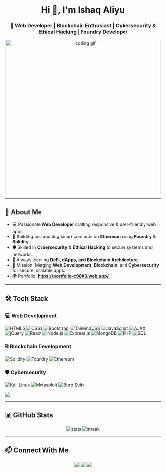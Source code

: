 <!-- Profile Header -->
<h1 align="center">Hi 👋, I'm Ishaq Aliyu</h1>
<h3 align="center">🚀 Web Developer | Blockchain Enthusiast | Cybersecurity & Ethical Hacking | Foundry Developer</h3>

<!-- Smart GIF -->
<p align="center">
  <img src="https://media.giphy.com/media/L1R1tvI9svkIWwpVYr/giphy.gif" width="500" alt="coding gif" />
</p>

---

## 🌟 About Me  
- 💻 Passionate **Web Developer** crafting responsive & user-friendly web apps.  
- 🔗 Building and auditing smart contracts on **Ethereum** using **Foundry** & **Solidity**.  
- 🛡️ Skilled in **Cybersecurity** & **Ethical Hacking** to secure systems and networks.  
- 🌱 Always learning **DeFi, dApps, and Blockchain Architecture**.  
- 🎯 Mission: Merging **Web Development**, **Blockchain**, and **Cybersecurity** for secure, scalable apps.
- 🌍 Portfolio: **https://portfolio-c9803.web.app/**

---

## 🛠️ Tech Stack  

### **💻 Web Development**
![HTML5](https://img.shields.io/badge/-HTML5-E34F26?style=flat&logo=html5&logoColor=white)
![CSS3](https://img.shields.io/badge/-CSS3-1572B6?style=flat&logo=css3&logoColor=white)
![Bootstrap](https://img.shields.io/badge/-Bootstrap-7952B3?style=flat&logo=bootstrap&logoColor=white)
![TailwindCSS](https://img.shields.io/badge/-Tailwind_CSS-38B2AC?style=flat&logo=tailwind-css&logoColor=white)
![JavaScript](https://img.shields.io/badge/-JavaScript-F7DF1E?style=flat&logo=javascript&logoColor=black)
![AJAX](https://img.shields.io/badge/-AJAX-007FFF?style=flat&logo=ajax&logoColor=white)
![jQuery](https://img.shields.io/badge/-jQuery-0769AD?style=flat&logo=jquery&logoColor=white)
![React](https://img.shields.io/badge/-React-61DAFB?style=flat&logo=react&logoColor=black)
![Node.js](https://img.shields.io/badge/-Node.js-339933?style=flat&logo=node.js&logoColor=white)
![Express.js](https://img.shields.io/badge/Express.js-000000?style=for-the-badge&logo=express&logoColor=white)
![MongoDB](https://img.shields.io/badge/MongoDB-4EA94B?style=for-the-badge&logo=mongodb&logoColor=white)
![PHP](https://img.shields.io/badge/-PHP-777BB4?style=flat&logo=php&logoColor=white)
![SQL](https://img.shields.io/badge/-SQL-4479A1?style=flat&logo=mysql&logoColor=white)


### **⛓ Blockchain Development**
![Solidity](https://img.shields.io/badge/-Solidity-363636?style=flat&logo=solidity&logoColor=white)
![Foundry](https://img.shields.io/badge/-Foundry-2D2D2D?style=flat&logo=ethereum&logoColor=white)
![Ethereum](https://img.shields.io/badge/-Ethereum-3C3C3D?style=flat&logo=ethereum&logoColor=white)


### **🛡 Cybersecurity**
![Kali Linux](https://img.shields.io/badge/-Kali%20Linux-557C94?style=flat&logo=kalilinux&logoColor=white)
![Metasploit](https://img.shields.io/badge/-Metasploit-2C3E50?style=flat&logo=metasploit&logoColor=white)
![Burp Suite](https://img.shields.io/badge/-Burp%20Suite-FF6F00?style=flat&logo=burpsuite&logoColor=white)
<p align="left">
  <img src="https://skillicons.dev/icons?i=linux,ubuntu" />
</p>

---

## 📊 GitHub Stats  
<p align="center">
  <img src="https://github-readme-stats.vercel.app/api?username=DevIshaq&show_icons=true&theme=tokyonight" alt="stats" />
  <img src="https://github-readme-streak-stats.herokuapp.com/?user=DevIshaq&theme=tokyonight" alt="streak" />
</p>

---

## 📫 Connect With Me  
<p align="center">
  <a href="https://www.linkedin.com/in/ishaq-aliyu-27a388350?utm_source=share&utm_campaign=share_via&utm_content=profile&utm_medium=android_app"><img src="https://img.shields.io/badge/-LinkedIn-0A66C2?style=flat&logo=linkedin&logoColor=white"/></a>
  <a href="https://x.com/dGlobalIT"><img src="https://img.shields.io/badge/-Twitter-1DA1F2?style=flat&logo=twitter&logoColor=white"/></a>
  <a href="mailto:devisharq@email.com"><img src="https://img.shields.io/badge/-Gmail-EA4335?style=flat&logo=gmail&logoColor=white"/></a>
</p>
